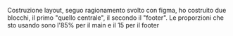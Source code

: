 Costruzione layout, seguo ragionamento svolto con figma, ho costruito due blocchi, il primo "quello centrale", il secondo il "footer". Le proporzioni che sto usando sono l'85% per il main e il 15 per il footer
